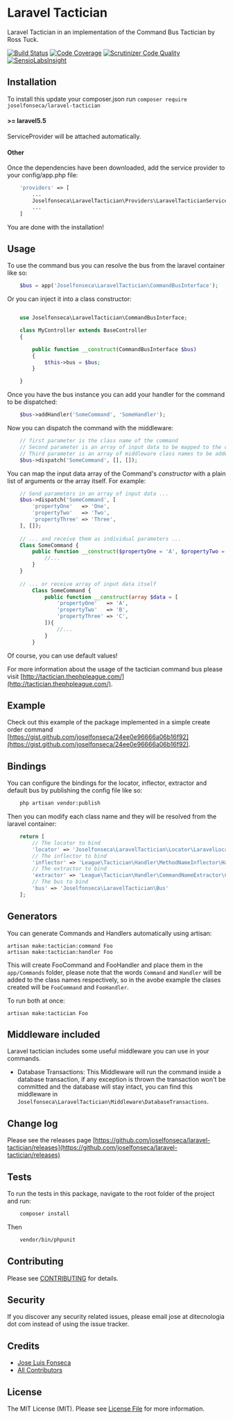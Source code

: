 Laravel Tactician
===============================

Laravel Tactician in an implementation of the Command Bus Tactician by Ross Tuck.

[![Build Status](https://travis-ci.org/joselfonseca/laravel-tactician.svg)](https://travis-ci.org/joselfonseca/laravel-tactician)
[![Code Coverage](https://scrutinizer-ci.com/g/joselfonseca/laravel-tactician/badges/coverage.png?b=master)](https://scrutinizer-ci.com/g/joselfonseca/laravel-tactician/?branch=master)
[![Scrutinizer Code Quality](https://scrutinizer-ci.com/g/joselfonseca/laravel-tactician/badges/quality-score.png?b=master)](https://scrutinizer-ci.com/g/joselfonseca/laravel-tactician/?branch=master)
[![SensioLabsInsight](https://insight.sensiolabs.com/projects/4bef582c-187d-4cbe-bcf8-021d7d6e5f5d/small.png)](https://insight.sensiolabs.com/projects/4bef582c-187d-4cbe-bcf8-021d7d6e5f5d)

## Installation

To install this update your composer.json run `composer require joselfonseca/laravel-tactician` 

#### >= laravel5.5

ServiceProvider will be attached automatically.

#### Other

Once the dependencies have been downloaded, add the service provider to your config/app.php file:

```php
    'providers' => [
        ...
        Joselfonseca\LaravelTactician\Providers\LaravelTacticianServiceProvider::class
        ...
    ]
```
You are done with the installation!

## Usage

To use the command bus you can resolve the bus from the laravel container like so:

```php
    $bus = app('Joselfonseca\LaravelTactician\CommandBusInterface');
```

Or you can inject it into a class constructor:

```php

    use Joselfonseca\LaravelTactician\CommandBusInterface;

    class MyController extends BaseController
    {

        public function __construct(CommandBusInterface $bus)
        {
            $this->bus = $bus;
        }

    }

```

Once you have the bus instance you can add your handler for the command to be dispatched:

```php
    $bus->addHandler('SomeCommand', 'SomeHandler');
```

Now you can dispatch the command with the middleware:

```php
    // first parameter is the class name of the command
    // Second parameter is an array of input data to be mapped to the command
    // Third parameter is an array of middleware class names to be added to the stack
    $bus->dispatch('SomeCommand', [], []);
```

You can map the input data array of the Command's _constructor_ with a plain list of arguments or the array itself. For example:

```php
    // Send parameters in an array of input data ...    
    $bus->dispatch('SomeCommand', [
        'propertyOne'   => 'One',
        'propertyTwo'   => 'Two',
        'propertyThree' => 'Three',
    ], []);
    
    // ... and receive them as individual parameters ... 
    Class SomeCommand {
        public function __construct($propertyOne = 'A', $propertyTwo = 'B', $propertyThree = 'C'){
            //...
        }
    }
    
    // ... or receive array of input data itself 
        Class SomeCommand {
            public function __construct(array $data = [
                'propertyOne'   => 'A',
                'propertyTwo'   => 'B',
                'propertyThree' => 'C',
            ]){
                //...
            }
        }
```

Of course, you can use default values!

For more information about the usage of the tactician command bus please visit [http://tactician.thephpleague.com/](http://tactician.thephpleague.com/).

## Example

Check out this example of the package implemented in a simple create order command [https://gist.github.com/joselfonseca/24ee0e96666a06b16f92](https://gist.github.com/joselfonseca/24ee0e96666a06b16f92).

## Bindings

You can configure the bindings for the locator, inflector, extractor and default bus by publishing the config file like so:

```bash
    php artisan vendor:publish
```

Then you can modify each class name and they will be resolved from the laravel container:

```php
    return [
        // The locator to bind
        'locator' => 'Joselfonseca\LaravelTactician\Locator\LaravelLocator',
        // The inflector to bind
        'inflector' => 'League\Tactician\Handler\MethodNameInflector\HandleInflector',
        // The extractor to bind
        'extractor' => 'League\Tactician\Handler\CommandNameExtractor\ClassNameExtractor',
        // The bus to bind
        'bus' => 'Joselfonseca\LaravelTactician\Bus'
    ];
```

## Generators

You can generate Commands and Handlers automatically using artisan:

```
artisan make:tactician:command Foo
artisan make:tactician:handler Foo
```

This will create FooCommand and FooHandler and place them in the `app/Commands` folder, please note that the words `Command` and `Handler` will be added to the class names respectively, so in the avobe example the clases created will be `FooCommand` and `FooHandler`.

To run both at once:

```
artisan make:tactician Foo
```

## Middleware included

Laravel tactician includes some useful middleware you can use in your commands.

- Database Transactions: This Middleware will run the command inside a database transaction, if any exception is thrown the transaction won't be committed and the database will stay intact, you can find this middleware in `Joselfonseca\LaravelTactician\Middleware\DatabaseTransactions`.  

## Change log

Please see the releases page [https://github.com/joselfonseca/laravel-tactician/releases](https://github.com/joselfonseca/laravel-tactician/releases)

## Tests

To run the tests in this package, navigate to the root folder of the project and run:

```bash
    composer install
```
Then

```bash
    vendor/bin/phpunit
```

## Contributing

Please see [CONTRIBUTING](CONTRIBUTING.md) for details.

## Security

If you discover any security related issues, please email jose at ditecnologia dot com instead of using the issue tracker.

## Credits

- [Jose Luis Fonseca](https://github.com/joselfonseca)
- [All Contributors](../../contributors)

## License

The MIT License (MIT). Please see [License File](license.md) for more information.
